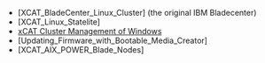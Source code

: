   * [XCAT_BladeCenter_Linux_Cluster] (the original IBM Bladecenter) 
  * [XCAT_Linux_Statelite] 
  * [xCAT Cluster Management of Windows](XCAT_Windows) 
  * [Updating_Firmware_with_Bootable_Media_Creator] 
  * [XCAT_AIX_POWER_Blade_Nodes] 
